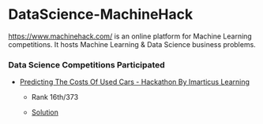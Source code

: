 # DataScience-MachineHack

https://www.machinehack.com/ is an online platform for Machine Learning competitions. It hosts Machine Learning & Data Science business problems.



###  Data Science Competitions Participated

- [Predicting The Costs Of Used Cars - Hackathon By Imarticus Learning](https://www.machinehack.com/course/predicting-the-costs-of-used-cars-hackathon-by-imarticus/)

  - Rank 16th/373
  
  - [Solution](https://www.kaggle.com/kksienc/machine-hack-predictingthecostsofusedcars)
